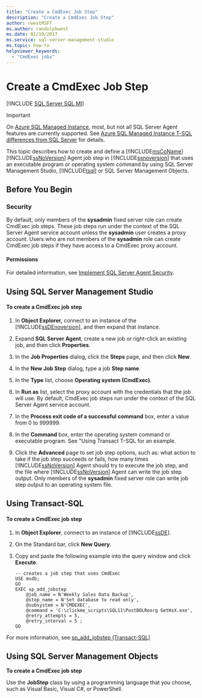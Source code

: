 ```yaml
---
title: "Create a CmdExec Job Step"
description: "Create a CmdExec Job Step"
author: rwestMSFT
ms.author: randolphwest
ms.date: 01/19/2017
ms.service: sql-server-management-studio
ms.topic: how-to
helpviewer_keywords:
  - "CmdExec jobs"
---
```

# Create a CmdExec Job Step
[!INCLUDE [SQL Server SQL MI](../includes/applies-to-version/sql-asdbmi.md)]

> [!IMPORTANT]  
> On [Azure SQL Managed Instance](/azure/sql-database/sql-database-managed-instance), most, but not all SQL Server Agent features are currently supported. See [Azure SQL Managed Instance T-SQL differences from SQL Server](/azure/sql-database/sql-database-managed-instance-transact-sql-information#sql-server-agent) for details.

This topic describes how to create and define a [!INCLUDE[msCoName](../includes/msconame-md.md)] [!INCLUDE[ssNoVersion](../includes/ssnoversion-md.md)] Agent job step in [!INCLUDE[ssnoversion](../includes/ssnoversion-md.md)] that uses an executable program or operating system command by using SQL Server Management Studio, [!INCLUDE[tsql](../includes/tsql-md.md)] or SQL Server Management Objects.  
  
## <a name="BeforeYouBegin"></a>Before You Begin  
  
### <a name="Security"></a>Security  
By default, only members of the **sysadmin** fixed server role can create CmdExec job steps. These job steps run under the context of the SQL Server Agent service account unless the **sysadmin** user creates a proxy account. Users who are not members of the **sysadmin** role can create CmdExec job steps if they have access to a CmdExec proxy account.  
  
#### <a name="Permissions"></a>Permissions  
For detailed information, see [Implement SQL Server Agent Security](implement-sql-server-agent-security.md).  
  
## <a name="SSMS"></a>Using SQL Server Management Studio  
  
#### To create a CmdExec job step  
  
1.  In **Object Explorer,** connect to an instance of the [!INCLUDE[ssDEnoversion](../includes/ssdenoversion-md.md)], and then expand that instance.  
  
2.  Expand **SQL Server Agent**, create a new job or right-click an existing job, and then click **Properties**.  
  
3.  In the **Job Properties** dialog, click the **Steps** page, and then click **New**.  
  
4.  In the **New Job Step** dialog, type a job **Step name**.  
  
5.  In the **Type** list, choose **Operating system (CmdExec)**.  
  
6.  In **Run as** list, select the proxy account with the credentials that the job will use. By default, CmdExec job steps run under the context of the SQL Server Agent service account.  
  
7.  In the **Process exit code of a successful command** box, enter a value from 0 to 999999.  
  
8.  In the **Command** box, enter the operating system command or executable program. See "Using Transact T-SQL for an example.  
  
9. Click the **Advanced** page to set job step options, such as: what action to take if the job step succeeds or fails, how many times [!INCLUDE[ssNoVersion](../includes/ssnoversion-md.md)] Agent should try to execute the job step, and the file where [!INCLUDE[ssNoVersion](../includes/ssnoversion-md.md)] Agent can write the job step output. Only members of the **sysadmin** fixed server role can write job step output to an operating system file.  
  
## <a name="TSQL"></a>Using Transact-SQL  
  
#### To create a CmdExec job step  
  
1.  In **Object Explorer**, connect to an instance of [!INCLUDE[ssDE](../includes/ssde-md.md)].  
  
2.  On the Standard bar, click **New Query**.  
  
3.  Copy and paste the following example into the query window and click **Execute**.  
  
    ```  
    -- creates a job step that uses CmdExec  
    USE msdb;  
    GO  
    EXEC sp_add_jobstep  
        @job_name = N'Weekly Sales Data Backup',  
        @step_name = N'Set database to read only',  
        @subsystem = N'CMDEXEC',  
        @command = 'C:\clickme_scripts\SQL11\PostBOLReorg GetHsX.exe',   
        @retry_attempts = 5,  
        @retry_interval = 5 ;  
    GO  
    ```  
  
For more information, see [sp_add_jobstep (Transact-SQL)](/sql/relational-databases/system-stored-procedures/sp-add-jobstep-transact-sql)  
  
## <a name="SMO"></a>Using SQL Server Management Objects  
**To create a CmdExec job step**  
  
Use the **JobStep** class by using a programming language that you choose, such as Visual Basic, Visual C#, or PowerShell.  
